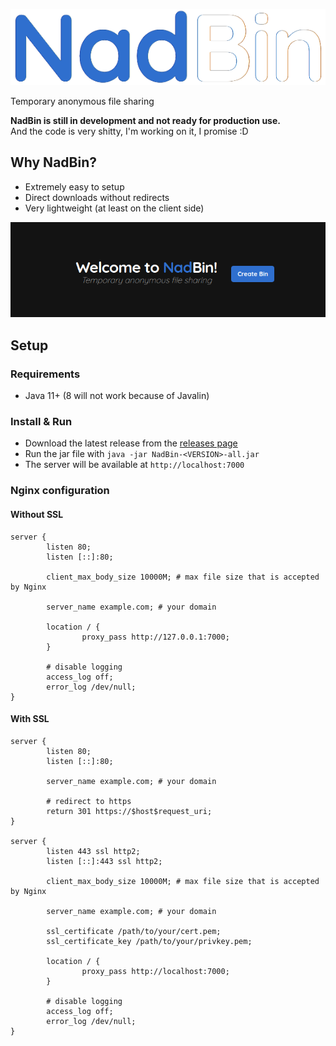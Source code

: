 ![NadBin](nadbin.png)

Temporary anonymous file sharing

**NadBin is still in development and not ready for production use.**  
And the code is very shitty, I'm working on it, I promise :D

## Why NadBin?

- Extremely easy to setup
- Direct downloads without redirects
- Very lightweight (at least on the client side)

![NadBin index page](nadbin-index.png)

## Setup

### Requirements

- Java 11+ (8 will not work because of Javalin)

### Install & Run

- Download the latest release from the [releases page](https://github.com/Nadwey/NadBin/releases/latest)
- Run the jar file with `java -jar NadBin-<VERSION>-all.jar`
- The server will be available at `http://localhost:7000`

### Nginx configuration

#### Without SSL

```nginx
server {
        listen 80;
        listen [::]:80;

        client_max_body_size 10000M; # max file size that is accepted by Nginx

        server_name example.com; # your domain

        location / {
                proxy_pass http://127.0.0.1:7000;
        }

        # disable logging
        access_log off;
        error_log /dev/null;
}
```

#### With SSL

```nginx
server {
        listen 80;
        listen [::]:80;

        server_name example.com; # your domain

        # redirect to https
        return 301 https://$host$request_uri;
}

server {
        listen 443 ssl http2;
        listen [::]:443 ssl http2;

        client_max_body_size 10000M; # max file size that is accepted by Nginx

        server_name example.com; # your domain

        ssl_certificate /path/to/your/cert.pem;
        ssl_certificate_key /path/to/your/privkey.pem;

        location / {
                proxy_pass http://localhost:7000;
        }

        # disable logging
        access_log off;
        error_log /dev/null;
}
```